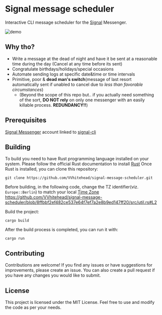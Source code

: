 # Signal message scheduler
Interactive CLI message scheduler for the [Signal](https://signal.org/) Messenger.

![demo](https://github.com/VVhitehead/signal-message-scheduler/assets/15060088/dfedb570-795c-4ce7-bb31-bf6ffeefeebe)

## Why tho?
- Write a message at the dead of night and have it be sent at a reasonable time during the day (Cancel at any time before its sent)
- Congratulate birthdays/holidays/special occasions 
- Automate sending logs at specific date&time or time intervals
- Primitive, poor & **dead man's switch**(message of last resort automatically sent if unabled to cancel due to _less than favorable circumstances_) 
    * (Beyond the scope of this repo but.. if you actually need something of the sort, **DO NOT rely** on only one messenger with an easily killable process. **REDUNDANCY!!**)

## Prerequisites 
[Signal Messenger](https://signal.org/) account linked to [signal-cli](https://github.com/AsamK/signal-cli/wiki/Quickstart)

## Building
To build you need to have Rust programming language installed on your system. Please follow the official Rust documentation to install [Rust](https://www.rust-lang.org/tools/install)
Once Rust is installed, you can clone this repository:
```
git clone https://github.com/VVhitehead/signal-message-scheduler.git
```

Before building, in the following code, change the TZ identifier(viz. `Europe::Berlin`) to match your local [Time Zone](https://en.wikipedia.org/wiki/List_of_tz_database_time_zones)
https://github.com/VVhitehead/signal-message-scheduler/blob/8ffbbf2ef482ce537e64f7ef7a2e8b9ed147ff20/src/util.rs#L2

Build the project:
```
cargo build
```

After the build process is completed, you can run it with:
```
cargo run
```

## Contributing
Contributions are welcome! If you find any issues or have suggestions for improvements, please create an issue.
You can also create a pull request if you have any changes you would like to submit.

## License
This project is licensed under the MIT License. Feel free to use and modify the code as per your needs.
